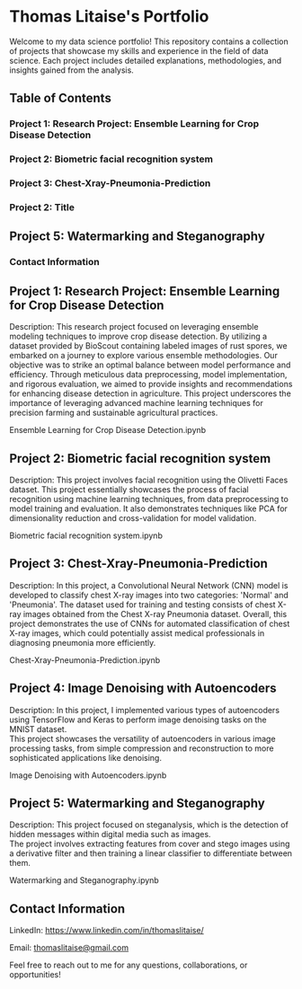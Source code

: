 # Thomas Litaise's Portfolio
Welcome to my data science portfolio! This repository contains a collection of projects that showcase my skills and experience in the field of data science. Each project includes detailed explanations, methodologies, and insights gained from the analysis.

## Table of Contents
### Project 1: Research Project: Ensemble Learning for Crop Disease Detection
### Project 2: Biometric facial recognition system
### Project 3: Chest-Xray-Pneumonia-Prediction
### Project 2: Title
## Project 5: Watermarking and Steganography
### Contact Information


## Project 1: Research Project: Ensemble Learning for Crop Disease Detection
Description: This research project focused on leveraging ensemble modeling techniques to improve crop disease detection. By utilizing a dataset provided by BioScout containing labeled images of rust spores, we embarked on a journey to explore various ensemble methodologies. Our objective was to strike an optimal balance between model performance and efficiency. Through meticulous data preprocessing, model implementation, and rigorous evaluation, we aimed to provide insights and recommendations for enhancing disease detection in agriculture. This project underscores the importance of leveraging advanced machine learning techniques for precision farming and sustainable agricultural practices.  

Ensemble Learning for Crop Disease Detection.ipynb


## Project 2: Biometric facial recognition system
Description: This project involves facial recognition using the Olivetti Faces dataset. 
This project essentially showcases the process of facial recognition using machine learning techniques, from data preprocessing to model training and evaluation. It also demonstrates techniques like PCA for dimensionality reduction and cross-validation for model validation.  

Biometric facial recognition system.ipynb


## Project 3: Chest-Xray-Pneumonia-Prediction
Description: In this project, a Convolutional Neural Network (CNN) model is developed to classify chest X-ray images into two categories: 'Normal' and 'Pneumonia'. The dataset used for training and testing consists of chest X-ray images obtained from the Chest X-ray Pneumonia dataset. Overall, this project demonstrates the use of CNNs for automated classification of chest X-ray images, which could potentially assist medical professionals in diagnosing pneumonia more efficiently.  

Chest-Xray-Pneumonia-Prediction.ipynb


## Project 4: Image Denoising with Autoencoders
Description: In this project, I implemented various types of autoencoders using TensorFlow and Keras to perform image denoising tasks on the MNIST dataset.  
This project showcases the versatility of autoencoders in various image processing tasks, from simple compression and reconstruction to more sophisticated applications like denoising.  

Image Denoising with Autoencoders.ipynb


## Project 5: Watermarking and Steganography
Description: This project focused on steganalysis, which is the detection of hidden messages within digital media such as images.  
The project involves extracting features from cover and stego images using a derivative filter and then training a linear classifier to differentiate between them.  

Watermarking and Steganography.ipynb



## Contact Information
LinkedIn: https://www.linkedin.com/in/thomaslitaise/  

Email: thomaslitaise@gmail.com  

Feel free to reach out to me for any questions, collaborations, or opportunities!
